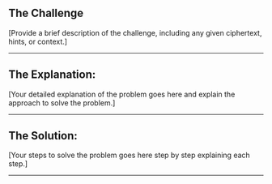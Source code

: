 ## The Challenge

[Provide a brief description of the challenge, including any given ciphertext, hints, or context.]

---
## The Explanation:

[Your detailed explanation of the problem goes here and explain the approach to solve the problem.]

---
## The Solution:

[Your steps to solve the problem goes here step by step explaining each step.]


---